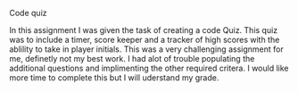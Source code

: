 Code quiz

In this assignment I was given the task of creating a code  Quiz. This quiz was to include a timer, score keeper and a tracker of high scores with the ablility to take in player initials. This was a very challenging assignment for me, definetly not my best work. I had alot of trouble populating the additional questions and implimenting the other required critera. I would like more time to complete this but I will uderstand my grade. 